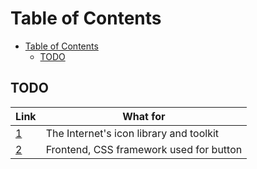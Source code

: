# Table of Contents

- [Table of Contents](#table-of-contents)
  - [TODO](#todo)

## TODO

| Link                             | What for                                |
| -------------------------------- | --------------------------------------- |
| [1](https://fontawesome.com/)    | The Internet's icon library and toolkit |
| [2](https://materializecss.com/) | Frontend, CSS framework used for button |
